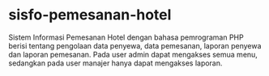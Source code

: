 # sisfo-pemesanan-hotel
Sistem Informasi Pemesanan Hotel dengan bahasa pemrograman PHP berisi tentang pengolaan data penyewa, data pemesanan, laporan penyewa dan laporan pemesanan. Pada user admin dapat mengakses semua menu, sedangkan pada user manajer hanya dapat mengakses laporan.
